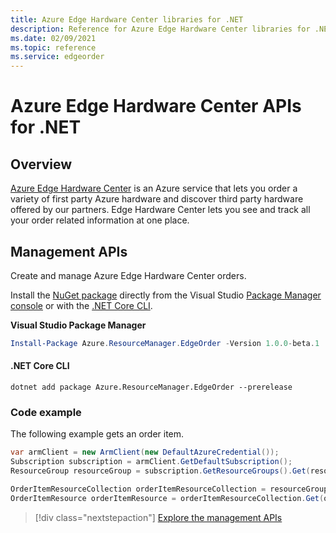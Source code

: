 ```yaml
---
title: Azure Edge Hardware Center libraries for .NET
description: Reference for Azure Edge Hardware Center libraries for .NET
ms.date: 02/09/2021
ms.topic: reference
ms.service: edgeorder
---
```

# Azure Edge Hardware Center APIs for .NET

## Overview

[Azure Edge Hardware Center](https://docs.microsoft.com/azure/azure-edge-hardware-center/) is an Azure service that lets you order a variety of first party Azure hardware and discover third party hardware offered by our partners. Edge Hardware Center lets you see and track all your order related information at one place.

## Management APIs

Create and manage Azure Edge Hardware Center orders.

Install the [NuGet package](https://www.nuget.org/packages/Azure.ResourceManager.EdgeOrder) directly from the Visual Studio [Package Manager console](https://docs.microsoft.com/nuget/tools/package-manager-console) or with the [.NET Core CLI](https://docs.microsoft.com/dotnet/core/tools/dotnet-add-package).

**Visual Studio Package Manager**

```powershell
Install-Package Azure.ResourceManager.EdgeOrder -Version 1.0.0-beta.1
```

#### .NET Core CLI

```dotnetcli
dotnet add package Azure.ResourceManager.EdgeOrder --prerelease
```

### Code example

The following example gets an order item.

```csharp
var armClient = new ArmClient(new DefaultAzureCredential());
Subscription subscription = armClient.GetDefaultSubscription();
ResourceGroup resourceGroup = subscription.GetResourceGroups().Get(resourceGroupName);

OrderItemResourceCollection orderItemResourceCollection = resourceGroup.GetOrderItemResources();
OrderItemResource orderItemResource = orderItemResourceCollection.Get(orderItemName);
```

> [!div class="nextstepaction"]
> [Explore the management APIs](https://docs.microsoft.com/dotnet/api/overview/azure/edgehardwarecenter/management)
